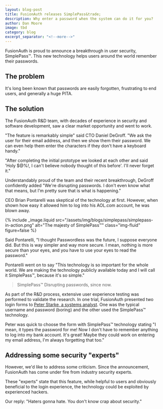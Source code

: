 ```yaml
---
layout: blog-post
title: FusionAuth releases SimplePass&trade;
description: Why enter a password when the system can do it for you?
author: Dan Moore
image: tbd
category: blog
excerpt_separator: "<!--more-->"
---
```


FusionAuth is proud to announce a breakthrough in user security, SimplePass&trade;. This new technology helps users around the world remember their passwords. 

<!--more-->

## The problem 

It's long been known that passwords are easily forgotten, frustrating to end users, and generally a huge PITA.

## The solution

The FusionAuth R&D team, with decades of experience in security and software development, saw a clear market opportunity and went to work.

"The feature is remarkably simple" said CTO Daniel DeGroff. "We ask the user for their email address, and then we show them their password. We can even help them enter the characters if they don't have a keyboard handy."

"After completing the initial prototype we looked at each other and said 'Holy $@%!, I can't believe nobody thought of this before'. I'll never forget it."

Understandably proud of the team and their recent breakthrough, DeGroff confidently added "We're disrupting passwords. I don't even know what that means, but I'm pretty sure that is what is happening."

CEO Brian Pontarelli was skeptical of the technology at first. However, when shown how easy it allowed him to log into his AOL.com account, he was blown away. 

{% include _image.liquid src="/assets/img/blogs/simplepass/simplepass-in-action.png" alt="The majesty of SimplePass&trade;" class="img-fluid" figure=false %}

Said Pontarelli, "I thought Passwordless was the future, I suppose everyone did. But this is way simpler and way more secure. I mean, nothing is more secure than your eyes, and you have to use your eyes to read the password." 

Pontarelli went on to say "This technology is so important for the whole world. We are making the technology publicly available today and I will call it SimplePass&trade;, because it's so simple."

> SimplePass&trade; Disrupting passwords, since now.

As part of the R&D process, extensive user experience testing was performed to validate the research. In one trial, FusionAuth presented two login forms to [Peter Starke, a systems analyst](https://www.theonion.com/most-popular-passwords-of-year-include-123456-password-1821529484). One was the typical username and password (boring) and the other used the SimplePass&trade; technology.

Peter was quick to choose the form with SimplePass&trade; technology stating "I mean, it types the password for me! Now I don't have to remember anything to log into my bank account. It's great! Maybe they could work on entering my email address, I'm always forgetting that too."

## Addressing some security "experts"

However, we'd like to address some criticism. Since the announcement, FusionAuth has come under fire from industry security experts. 

These "experts" state that this feature, while helpful to users and obviously beneficial to the login  experience, the technology could be exploited by experienced hackers.

Our reply: "Haters gonna hate. You don't know crap about security."
